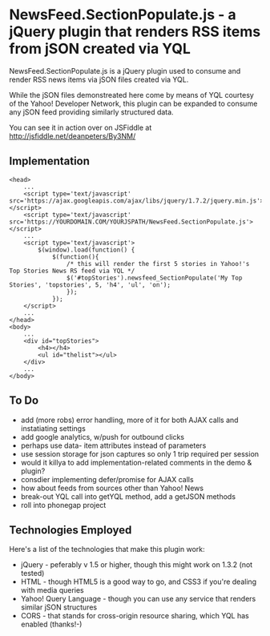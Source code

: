 NewsFeed.SectionPopulate.js - a jQuery plugin that renders RSS items from jSON created via YQL
===============================================================================================

NewsFeed.SectionPopulate.js is a jQuery plugin used to consume and render RSS news items via jSON files created via YQL.

While the jSON files demonstreated here come by means of YQL courtesy of the Yahoo! Developer Network, this plugin can be expanded to consume any jSON feed providing similarly structured data.

You can see it in action over on JSFiddle at http://jsfiddle.net/deanpeters/By3NM/


## Implementation ##

	<head>
		...
		<script type='text/javascript' src='https://ajax.googleapis.com/ajax/libs/jquery/1.7.2/jquery.min.js'></script>
		<script type='text/javascript' src='https://YOURDOMAIN.COM/YOURJSPATH/NewsFeed.SectionPopulate.js'></script>
		...
		<script type='text/javascript'>
			$(window).load(function() {
				$(function(){
					/* this will render the first 5 stories in Yahoo!'s Top Stories News RS feed via YQL */
					$('#topStories').newsfeed_SectionPopulate('My Top Stories', 'topstories', 5, 'h4', 'ul', 'on');
					});
				});
		</script>
		...
	</head>
	<body>
		...
		<div id="topStories">
    		<h4></h4>
    		<ul id="thelist"></ul>
		</div>
		...
	</body>


## To Do ##
 
* add (more robs) error handling, more of it for both AJAX calls and instatiating settings
* add google analytics, w/push for outbound clicks
* perhaps use data- item attributes instead of parameters
* use session storage for json captures so only 1 trip required per session
* would it killya to add implementation-related comments in the demo & plugin?
* consdier implementing defer/promise for AJAX calls 
* how about feeds from sources other than Yahoo! News
* break-out YQL call into getYQL method, add a getJSON methods 
* roll into phonegap project

## Technologies Employed ##

Here's a list of the technologies that make this plugin work:

* jQuery - peferably v 1.5 or higher, though this might work on 1.3.2 (not tested)
* HTML - though HTML5 is a good way to go, and CSS3 if you're dealing with media queries
* Yahoo! Query Language - though you can use any service that renders similar jSON structures 
* CORS - that stands for cross-origin resource sharing, which YQL has enabled (thanks!-)

